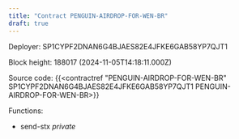 ```yaml
---
title: "Contract PENGUIN-AIRDROP-FOR-WEN-BR"
draft: true
---
```

Deployer: SP1CYPF2DNAN6G4BJAES82E4JFKE6GAB58YP7QJT1


 



Block height: 188017 (2024-11-05T14:18:11.000Z)

Source code: {{<contractref "PENGUIN-AIRDROP-FOR-WEN-BR" SP1CYPF2DNAN6G4BJAES82E4JFKE6GAB58YP7QJT1 PENGUIN-AIRDROP-FOR-WEN-BR>}}

Functions:

* send-stx _private_
